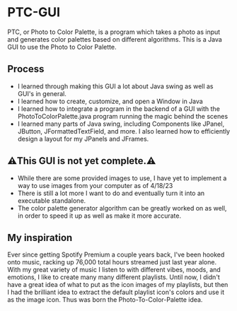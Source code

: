 # PTC-GUI
PTC, or Photo to Color Palette, is a program which takes a photo as input and generates color palettes based on different algorithms. This is a Java GUI to use the Photo to Color Palette.
## Process
- I learned through making this GUI a lot about Java swing as well as GUI's in general.
- I learned how to create, customize, and open a Window in Java
- I learned how to integrate a program in the backend of a GUI with the PhotoToColorPalette.java program running the magic behind the scenes
- I learned many parts of Java swing, including Components like JPanel, JButton, JFormattedTextField, and more. I also learned how to efficiently design a layout for my   JPanels and JFrames.
## ⚠️This GUI is not yet complete.⚠️
- While there are some provided images to use, I have yet to implement a way to use images from your computer as of 4/18/23
- There is still a lot more I want to do and eventually turn it into an executable standalone.
- The color palette generator algorithm can be greatly worked on as well, in order to speed it up as well as make it more accurate.
## My inspiration
Ever since getting Spotify Premium a couple years back, I've been hooked onto music, racking up 76,000 total hours streamed just last year alone. With my great variety of music I listen to with different vibes, moods, and emotions, I like to create many many different playlists. Until now, I didn't have a great idea of what to put as the icon images of my playlists, but then I had the brilliant idea to extract the default playlist icon's colors and use it as the image icon. Thus was born the Photo-To-Color-Palette idea.
